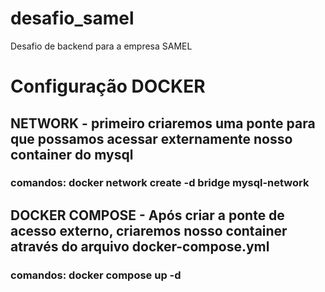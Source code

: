 # desafio_samel
Desafio de backend para a empresa SAMEL

# Configuração DOCKER
## NETWORK - primeiro criaremos uma ponte para que possamos acessar externamente nosso container do mysql
### comandos: docker network create -d bridge mysql-network

## DOCKER COMPOSE - Após criar a ponte de acesso externo, criaremos nosso container através do arquivo docker-compose.yml
### comandos: docker compose up -d
